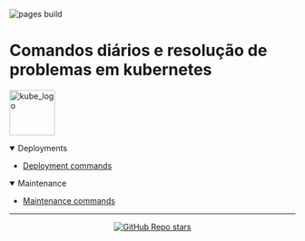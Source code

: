 ![pages build](https://github.com/paulofponcino/k8s-daily-commands-and-troubleshoot/actions/workflows/pages-build-deployment.yaml/badge.svg?branch=main)

# Comandos diários e resolução de problemas em kubernetes

<p align="left"><img src="https://www.vectorlogo.zone/logos/kubernetes/kubernetes-icon.svg" width="80" alt="kube_logo"></p>

<details open>
<summary>Deployments</summary>

- [Deployment commands](deployments/README.md#deployment-commands)

</details>

<details open>
<summary>Maintenance</summary>

- [Maintenance commands](maintenance/README.md#maintenance-commands)

</details>

---

<p align="center"><a href="https://github.com/paulofponciano/k8s-daily-commands-and-troubleshoot"><img alt="GitHub Repo stars" src="https://img.shields.io/github/stars/paulofponciano/k8s-daily-commands-and-troubleshoot?label=k8s-daily-commands-and-troubleshoot&style=social"></a></p>